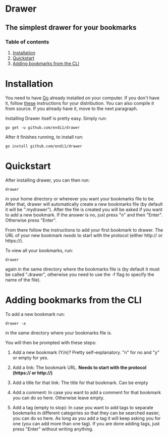 # Drawer

## The simplest drawer for your bookmarks

### Table of contents
1. [Installation](#installation)
2. [Quickstart](#quickstart)
3. [Adding bookmarks from the CLI](#adding-bookmarks-from-the-cli)


# Installation

You need to have [Go](https://golang.org/) already installed on your
computer. If you don't have it, follow
[these](https://golang.org/doc/install) instructions for your
distribution. You can also compile it from source. If you already have
it, move to the next paragraph.

Installing Drawer itself is pretty easy. Simply run: 

`go get -u github.com/endi1/drawer`

After it finishes running, to install run:

`go install github.com/endi1/drawer`


# Quickstart

After installing drawer, you can then run:

`drawer`

in your home directory or wherever you want your bookmarks file to be.
After that, drawer will automatically create a new bookmarks file (by
default it will be ".mydrawer"). After the file is created you will be
asked if you want to add a new bookmark. If the answer is no, just
press "n" and then "Enter". Otherwise press "Enter".

From there follow the instructions to add your first bookmark to
drawer. The URL of your new bookmark _needs_ to start with the
protocol (either http:// or https://).

To view all your bookmarks, run:

`drawer`

again in the same directory where the bookmarks file is (by default it
must be called ".drawer", otherwise you need to use the -f flag to
specify the name of the file).


# Adding bookmarks from the CLI

To add a new bookmark run:

`drawer -a`

in the same directory where your bookmarks file is. 

You will then be prompted with these steps:

1. Add a new bookmark (Y/n)?
   Pretty self-explanatory. "n" for no and "y" or empty for yes.
   
2. Add a link:
   The bookmark URL. **Needs to start with the protocol (https:// or http://)**
   
3. Add a title for that link:
   The title for that bookmark. Can be empty
   
4. Add a comment: 
   In case you want to add a comment for that bookmark
   you can do so here. Otherwise leave empty.
   
5. Add a tag (empty to stop): 
   In case you want to add tags to separate
   bookmarks in different categories so that they can be searched
   easier, you can do so here. As long as you add a tag it will keep
   asking you for one (you can add more than one tag). If you are done
   adding tags, just press "Enter" without writing anything.
